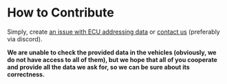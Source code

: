 # How to Contribute
Simply, create 
[an issue with ECU addressing data](https://github.com/mdabrowski1990/uds-address/issues/new?template=01_add_ecu.md)
or [contact us](https://github.com/mdabrowski1990/uds-address?tab=readme-ov-file#contact) (preferably via discord).  

**We are unable to check the provided data in the vehicles (obviously, we do not have access to all of them), 
but we hope that all of you cooperate and provide all the data we ask for, so we can be sure about its correctness.**